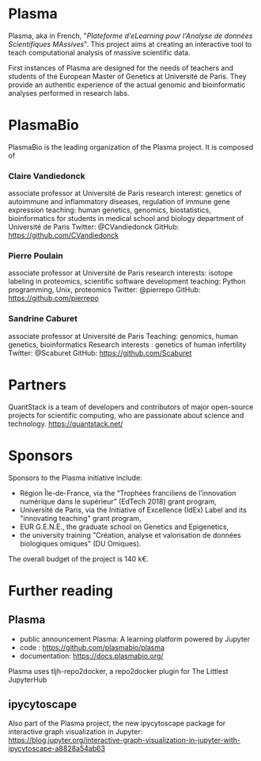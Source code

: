 # Plasma 

Plasma, aka in French, "*Plateforme d'eLearning pour l'Analyse de données Scientifiques MAssives*". This project aims at creating an interactive tool to teach computational analysis of massive scientific data.

First instances of Plasma are designed for the needs of teachers and students of the European Master of Genetics at Université de Paris. They provide an authentic experience of the actual genomic and bioinformatic analyses performed in research labs.

# PlasmaBio
PlasmaBio is the leading organization of the Plasma project. It is composed of

### Claire Vandiedonck
associate professor at Université de Paris
research interest: genetics of autoimmune and inflammatory diseases, regulation of immune gene expression
teaching: human genetics, genomics, biostatistics, bioinformatics for students in medical school and biology department of Université de Paris
Twitter: @CVandiedonck
GitHub: https://github.com/CVandiedonck

### Pierre Poulain
associate professor at Université de Paris
research interests: isotope labeling in proteomics, scientific software development
teaching: Python programming, Unix, proteomics
Twitter: @pierrepo
GitHub: https://github.com/pierrepo

### Sandrine Caburet
associate professor at Université de Paris
Teaching: genomics, human genetics, bioinformatics
Research interests : genetics of human infertility
Twitter: @Scaburet
GitHub: https://github.com/Scaburet

# Partners

QuantStack is a team of developers and contributors of major open-source projects for scientific computing, who are passionate about science and technology.
https://quantstack.net/

# Sponsors

Sponsors to the Plasma initiative include:
- Région Île-de-France, via the “Trophées franciliens de l’innovation numérique dans le supérieur” (EdTech 2018) grant program,
- Université de Paris, via the Initiative of Excellence (IdEx) Label and its "innovating teaching" grant program,
- EUR G.E.N.E., the graduate school on Genetics and Epigenetics,
- the university training "Création, analyse et valorisation de données biologiques omiques" (DU Omiques).

The overall budget of the project is 140 k€.

# Further reading

## Plasma
- public announcement Plasma: A learning platform powered by Jupyter
- code : https://github.com/plasmabio/plasma 
- documentation: https://docs.plasmabio.org/

Plasma uses tljh-repo2docker, a repo2docker plugin for The Littlest JupyterHub

## ipycytoscape

Also part of the Plasma project, the new ipycytoscape package for interactive graph visualization in Jupyter: https://blog.jupyter.org/interactive-graph-visualization-in-jupyter-with-ipycytoscape-a8828a54ab63


